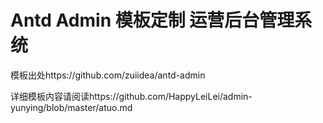 # Antd Admin 模板定制 运营后台管理系统

模板出处https://github.com/zuiidea/antd-admin

详细模板内容请阅读https://github.com/HappyLeiLei/admin-yunying/blob/master/atuo.md